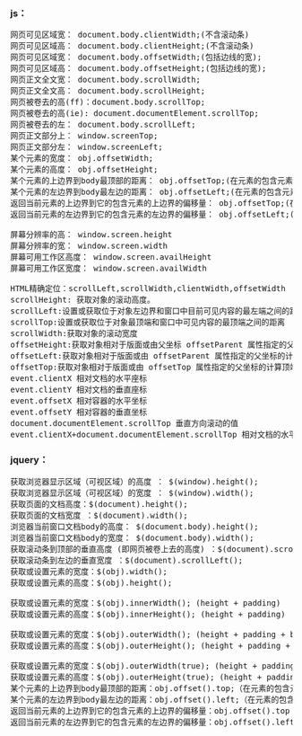 
### js：
<pre>网页可见区域宽： document.body.clientWidth;(不含滚动条)
网页可见区域高： document.body.clientHeight;(不含滚动条)
网页可见区域宽： document.body.offsetWidth;(包括边线的宽);
网页可见区域高： document.body.offsetHeight;(包括边线的宽);
网页正文全文宽： document.body.scrollWidth;
网页正文全文高： document.body.scrollHeight;
网页被卷去的高(ff)：document.body.scrollTop;
网页被卷去的高(ie): document.documentElement.scrollTop;
网页被卷去的左： document.body.scrollLeft;
网页正文部分上： window.screenTop;
网页正文部分左： window.screenLeft;
某个元素的宽度： obj.offsetWidth;
某个元素的高度： obj.offsetHeight;
某个元素的上边界到body最顶部的距离： obj.offsetTop;(在元素的包含元素不含滚动条的情况下)
某个元素的左边界到body最左边的距离： obj.offsetLeft;(在元素的包含元素不含滚动条的情况下)
返回当前元素的上边界到它的包含元素的上边界的偏移量： obj.offsetTop;(在元素的包含元素含滚动条的情况下)
返回当前元素的左边界到它的包含元素的左边界的偏移量： obj.offsetLeft;(在元素的包含元素含滚动条的情况下)

屏幕分辨率的高： window.screen.height
屏幕分辨率的宽： window.screen.width
屏幕可用工作区高度： window.screen.availHeight
屏幕可用工作区宽度： window.screen.availWidth

HTML精确定位：scrollLeft,scrollWidth,clientWidth,offsetWidth
scrollHeight: 获取对象的滚动高度。
scrollLeft:设置或获取位于对象左边界和窗口中目前可见内容的最左端之间的距离
scrollTop:设置或获取位于对象最顶端和窗口中可见内容的最顶端之间的距离
scrollWidth:获取对象的滚动宽度
offsetHeight:获取对象相对于版面或由父坐标 offsetParent 属性指定的父坐标的高度
offsetLeft:获取对象相对于版面或由 offsetParent 属性指定的父坐标的计算左侧位置
offsetTop:获取对象相对于版面或由 offsetTop 属性指定的父坐标的计算顶端位置
event.clientX 相对文档的水平座标
event.clientY 相对文档的垂直座标
event.offsetX 相对容器的水平坐标
event.offsetY 相对容器的垂直坐标
document.documentElement.scrollTop 垂直方向滚动的值
event.clientX+document.documentElement.scrollTop 相对文档的水平座标+垂直方向滚动的量</pre>


### jquery：
<pre>获取浏览器显示区域（可视区域）的高度 ： $(window).height();
获取浏览器显示区域（可视区域）的宽度 ： $(window).width();
获取页面的文档高度：$(document).height();
获取页面的文档宽度 ：$(document).width();
浏览器当前窗口文档body的高度： $(document.body).height();
浏览器当前窗口文档body的宽度： $(document.body).width();
获取滚动条到顶部的垂直高度 (即网页被卷上去的高度) ：$(document).scrollTop();
获取滚动条到左边的垂直宽度 ：$(document).scrollLeft();
获取或设置元素的宽度：$(obj).width();
获取或设置元素的高度：$(obj).height();

获取或设置元素的宽度：$(obj).innerWidth(); (height + padding)
获取或设置元素的高度：$(obj).innerHeight(); (height + padding)

获取或设置元素的宽度：$(obj).outerWidth(); (height + padding + border)
获取或设置元素的高度：$(obj).outerHeight(); (height + padding + border)

获取或设置元素的宽度：$(obj).outerWidth(true); (height + padding + border + margin)
获取或设置元素的高度：$(obj).outerHeight(true); (height + padding + border + margin)
某个元素的上边界到body最顶部的距离：obj.offset().top;（在元素的包含元素不含滚动条的情况下）
某个元素的左边界到body最左边的距离：obj.offset().left;（在元素的包含元素不含滚动条的情况下）
返回当前元素的上边界到它的包含元素的上边界的偏移量：obj.offset().top（在元素的包含元素含滚动条的情况下）
返回当前元素的左边界到它的包含元素的左边界的偏移量：obj.offset().left（在元素的包含元素含滚动条的情况下）</pre>



